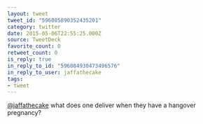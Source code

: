 ```yaml
---
layout: tweet
tweet_id: "596085890352435201"
category: twitter
date: 2015-05-06T22:55:25.000Z
source: TweetDeck
favorite_count: 0
retweet_count: 0
is_reply: true
in_reply_to_id: "596084930473496576"
in_reply_to_user: jaffathecake
tags:
- tweet
---
```


[@jaffathecake](https://twitter.com/@jaffathecake) what does one deliver when they have a hangover pregnancy?
